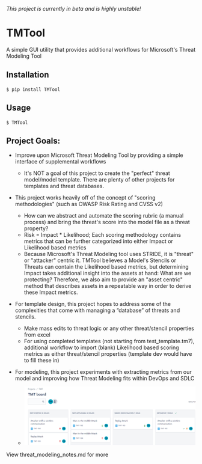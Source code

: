 *This project is currently in beta and is highly unstable!*

# TMTool

A simple GUI utility that provides additional workflows for Microsoft's Threat Modeling Tool

## Installation

```
$ pip install TMTool
```

## Usage

```
$ TMTool
```



## Project Goals:

 - Improve upon Microsoft Threat Modeling Tool by providing a simple interface of supplemental workflows

    - It's NOT a goal of this project to create the "perfect" threat model/model template. There are plenty of other projects for templates and threat databases.

 - This project works heavily off of the concept of "scoring methodologies" (such as OWASP Risk Rating and CVSS v2)

     - How can we abstract and automate the scoring rubric (a manual process) and bring the threat's score into the model file as a threat property?
     - Risk = Impact * Likelihood; Each scoring methodology contains metrics that can be further categorized into either Impact or Likelihood based metrics
     - Because Microsoft's Threat Modeling tool uses STRIDE, it is "threat" or "attacker" centric it. TMTool believes a Model's Stencils or Threats can contain the Likelihood based metrics, but determining Impact takes additional insight into the assets at hand: What are we protecting? Therefore, we also aim to provide an "asset centric" method that describes assets in a repeatable way in order to derive these Impact metrics.

 - For template design, this project hopes to address some of the complexities that come with managing a “database” of threats and stencils.

     - Make mass edits to threat logic or any other threat/stencil properties from excel
     - For using completed templates (not starting from test_template.tm7), additional workflow to import (blank) Likelihood based scoring metrics as either threat/stencil properties (template dev would have to fill these in) 

 - For modeling, this project experiments with extracting metrics from our model and improving how Threat Modeling fits within DevOps and SDLC

     - ![](https://github.com/tmart234/TMT/blob/main/README.assets/TMT_boards.png)

    

View threat_modeling_notes.md for more

